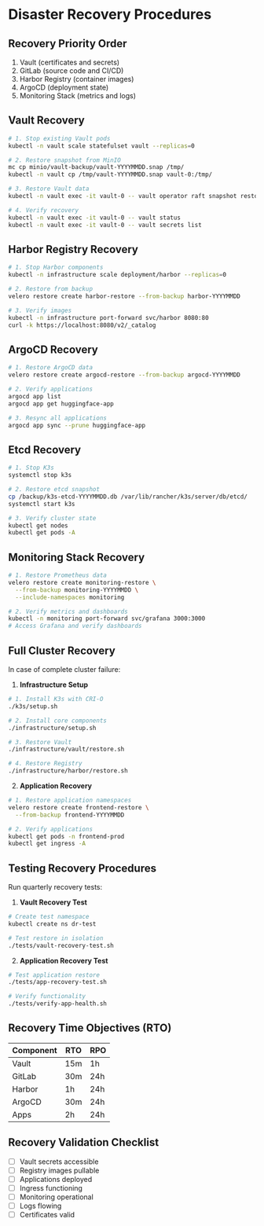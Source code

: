 # Disaster Recovery Procedures

## Recovery Priority Order
1. Vault (certificates and secrets)
2. GitLab (source code and CI/CD)
3. Harbor Registry (container images)
4. ArgoCD (deployment state)
5. Monitoring Stack (metrics and logs)

## Vault Recovery

```bash
# 1. Stop existing Vault pods
kubectl -n vault scale statefulset vault --replicas=0

# 2. Restore snapshot from MinIO
mc cp minio/vault-backup/vault-YYYYMMDD.snap /tmp/
kubectl -n vault cp /tmp/vault-YYYYMMDD.snap vault-0:/tmp/

# 3. Restore Vault data
kubectl -n vault exec -it vault-0 -- vault operator raft snapshot restore /tmp/vault-YYYYMMDD.snap

# 4. Verify recovery
kubectl -n vault exec -it vault-0 -- vault status
kubectl -n vault exec -it vault-0 -- vault secrets list
```

## Harbor Registry Recovery

```bash
# 1. Stop Harbor components
kubectl -n infrastructure scale deployment/harbor --replicas=0

# 2. Restore from backup
velero restore create harbor-restore --from-backup harbor-YYYYMMDD

# 3. Verify images
kubectl -n infrastructure port-forward svc/harbor 8080:80
curl -k https://localhost:8080/v2/_catalog
```

## ArgoCD Recovery

```bash
# 1. Restore ArgoCD data
velero restore create argocd-restore --from-backup argocd-YYYYMMDD

# 2. Verify applications
argocd app list
argocd app get huggingface-app

# 3. Resync all applications
argocd app sync --prune huggingface-app
```

## Etcd Recovery

```bash
# 1. Stop K3s
systemctl stop k3s

# 2. Restore etcd snapshot
cp /backup/k3s-etcd-YYYYMMDD.db /var/lib/rancher/k3s/server/db/etcd/
systemctl start k3s

# 3. Verify cluster state
kubectl get nodes
kubectl get pods -A
```

## Monitoring Stack Recovery

```bash
# 1. Restore Prometheus data
velero restore create monitoring-restore \
  --from-backup monitoring-YYYYMMDD \
  --include-namespaces monitoring

# 2. Verify metrics and dashboards
kubectl -n monitoring port-forward svc/grafana 3000:3000
# Access Grafana and verify dashboards
```

## Full Cluster Recovery

In case of complete cluster failure:

1. **Infrastructure Setup**
```bash
# 1. Install K3s with CRI-O
./k3s/setup.sh

# 2. Install core components
./infrastructure/setup.sh

# 3. Restore Vault
./infrastructure/vault/restore.sh

# 4. Restore Registry
./infrastructure/harbor/restore.sh
```

2. **Application Recovery**
```bash
# 1. Restore application namespaces
velero restore create frontend-restore \
  --from-backup frontend-YYYYMMDD

# 2. Verify applications
kubectl get pods -n frontend-prod
kubectl get ingress -A
```

## Testing Recovery Procedures

Run quarterly recovery tests:

1. **Vault Recovery Test**
```bash
# Create test namespace
kubectl create ns dr-test

# Test restore in isolation
./tests/vault-recovery-test.sh
```

2. **Application Recovery Test**
```bash
# Test application restore
./tests/app-recovery-test.sh

# Verify functionality
./tests/verify-app-health.sh
```

## Recovery Time Objectives (RTO)

| Component | RTO   | RPO   |
|-----------|-------|-------|
| Vault     | 15m   | 1h    |
| GitLab    | 30m   | 24h   |
| Harbor    | 1h    | 24h   |
| ArgoCD    | 30m   | 24h   |
| Apps      | 2h    | 24h   |


## Recovery Validation Checklist

- [ ] Vault secrets accessible
- [ ] Registry images pullable
- [ ] Applications deployed
- [ ] Ingress functioning
- [ ] Monitoring operational
- [ ] Logs flowing
- [ ] Certificates valid

